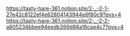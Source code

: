 https://tasty-hare-361.notion.site/2-_-2-1-27e42c8122ef4e62804143944e6f80c9?pvs=4 <br>
https://tasty-hare-361.notion.site/2-_-2-2-a805234bbee94eedb399d88a16cae4c7?pvs=4
